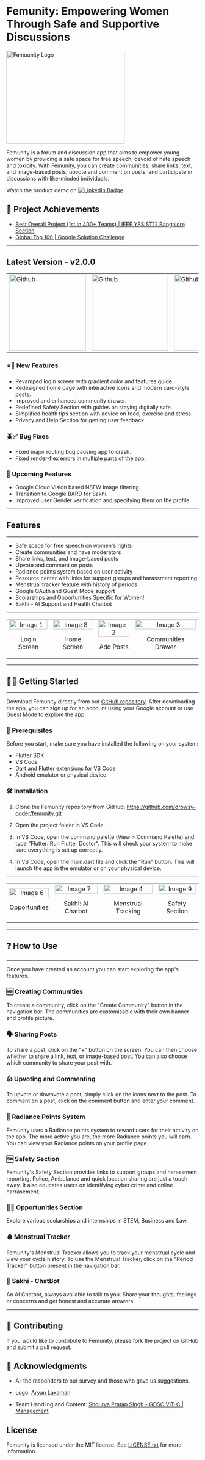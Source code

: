 # Femunity: Empowering Women Through Safe and Supportive Discussions

<div style="display: flex;">
  
  <img src="https://i.imgur.com/nlWp1bm.png" alt="Femuunity Logo" width="310" height="244">

</div>

Femunity is a forum and discussion app that aims to empower young women by providing a safe space for free speech, devoid of hate speech and toxicity. With Femunity, you can create communities, share links, text, and image-based posts, upvote and comment on posts, and participate in discussions with like-minded individuals.


Watch the product demo on  <a href="https://www.youtube.com/watch?v=1H82iFD0pHM">
    <img src="https://img.shields.io/badge/YouTube-%23FF0000.svg?style=for-the-badge&logo=YouTube&logoColor=white" alt="LinkedIn Badge"/>
  </a> 	
 
 ## 💯 Project Achievements
- [Best Overall Project (1st in 400+ Teams) | IEEE YESIST12 Bangalore Section](https://www.linkedin.com/posts/drowsy-coder_appdevelopment-femaleempowerment-ieee-activity-7060303118273548289-qSXa?utm_source=share&utm_medium=member_desktop)
- [Global Top 100 | Google Solution Challenge](https://www.linkedin.com/posts/drowsy-coder_gdsc-solutionchallenge-vit-activity-7060683890058809344-eIzN?utm_source=share&utm_medium=member_desktop)

<hr>

## Latest Version - v2.0.0

<table>
  <tr>
    <td>
      <a href="https://github.com/drowsy-coder/femunity/releases/download/v2.00.00/Femunity.v2.0.0.apk">
        <img src="https://user-images.githubusercontent.com/663460/26973090-f8fdc986-4d14-11e7-995a-e7c5e79ed925.png" alt="Github" width="200">
      </a>
    </td>
    <td>
      <a href="https://media.giphy.com/media/iHD88spVFkL7mZakwa/giphy.gif">
        <img src="https://imgur.com/F5JxdNT.png" alt="Github" width="200">
      </a>
    </td>
       <td>
      <a href="https://media.giphy.com/media/iHD88spVFkL7mZakwa/giphy.gif">
        <img src="https://imgur.com/91mkzE2.png" alt="Github" width="200">
      </a>
    </td>
  </tr>
</table>


### ⭐🚀 New Features

- Revamped login screen with gradient color and features guide.
- Redesigned home page with interactive icons and modern card-style posts.
- Improved and enhanced community drawer.
- Redefined Safety Section with guides on staying digitally safe.
- Simplified health tips section with advice on food, exercise and stress.
- Privacy and Help Section for getting user feedback

### 🪲✅ Bug Fixes

- Fixed major routing bug causing app to crash.
- Fixed render-flex errors in multiple parts of the app.

### 👀 Upcoming Features

- Google Cloud Vision based NSFW Image filtering.
- Transition to Google BARD for Sakhi.
- Improved user Gender verification and specifying them on the profile.

<hr>

## Features

<hr>

- Safe space for free speech on women's rights
- Create communities and have moderators
- Share links, text, and image-based posts
- Upvote and comment on posts
- Radiance points system based on user activity
- Resource center with links for support groups and harassment reporting
- Menstrual tracker feature with history of periods
- Google OAuth and Guest Mode support
- Scolarships and Opportunities Specific for Women!
- Sakhi - AI Support and Health Chatbot

<hr>

<table style="width: 100%;">
  <tr>
    <td style="text-align: center;">
      <img src="https://imgur.com/uyirs8p.gif" alt="Image 1" style="width: 100%;">
      <p>Login Screen</p>
    </td>
    <td style="text-align: center;">
      <img src="https://imgur.com/UJenl3L.gif" alt="Image 8" style="width: 100%;">
      <p>Home Screen</p>
    </td>
    <td style="text-align: center;">
      <img src="https://imgur.com/7UCqRiI.gif" alt="Image 2" style="width: 100%;">
      <p>Add Posts</p>
    </td>
    <td style="text-align: center;">
      <img src="https://imgur.com/sUQaklh.gif" alt="Image 3" style="width: 100%;">
      <p>Communities Drawer</p>
    </td>
  </tr>
</table>

<hr>


## 🏃‍♀️ Getting Started

<hr>

Download Femunity directly from our [GitHub repository](https://github.com/drowsy-coder/femunity). After downloading the app, you can sign up for an account using your Google account or use Guest Mode to explore the app.

### 📝 Prerequisites

Before you start, make sure you have installed the following on your system:

- Flutter SDK
- VS Code
- Dart and Flutter extensions for VS Code
- Android emulator or physical device

### 🛠️ Installation

1. Clone the Femunity repository from GitHub: https://github.com/drowsy-coder/femunity.git

2. Open the project folder in VS Code.

3. In VS Code, open the command palette (View > Command Palette) and type "Flutter: Run Flutter Doctor". This will check your system to make sure everything is set up correctly.

4. In VS Code, open the main.dart file and click the "Run" button. This will launch the app in the emulator or on your physical device.

<hr>

<table style="width: 100%;">

  <tr>
    <td style="text-align: center;">
      <img src="https://imgur.com/K6pF4UY.gif" alt="Image 6" style="width: 100%;">
      <p>Opportunities</p>
    </td>
    <td style="text-align: center;">
      <img src="https://imgur.com/EsKLjCG.gif" alt="Image 7" style="width: 100%;">
      <p>Sakhi: AI Chatbot</p>
    </td>
  <td style="text-align: center;">
      <img src="https://imgur.com/Am1AzQN.gif" alt="Image 4" style="width: 100%;">
      <p>Menstrual Tracking</p>
    </td>
    <td style="text-align: center;">
      <img src="https://imgur.com/eVNaaF3.gif" alt="Image 9" style="width: 100%;">
      <p>Safety Section</p>
    </td>
  </tr>
</table>

<hr>

## ❓ How to Use

<hr>

Once you have created an account you can start exploring the app's features.

### 🆕 Creating Communities

To create a community, click on the "Create Community" button in the navigation bar. The communities are customisable with their own banner and profile picture.

### 🗣️ Sharing Posts

To share a post, click on the "+" button on the screen. You can then choose whether to share a link, text, or image-based post. You can also choose which community to share your post with.

### 👍 Upvoting and Commenting 

To upvote or downvote a post, simply click on the icons next to the post. To comment on a post, click on the comment button and enter your comment.

### 💫 Radiance Points System

Femunity uses a Radiance points system to reward users for their activity on the app. The more active you are, the more Radiance points you will earn. You can view your Radiance points on your profile page.

### 🆘 Safety Section

Femunity's Safety Section provides links to support groups and harassment reporting. Police, Ambulance and quick location sharing are just a touch away. It also educates users on identifying cyber crime and online harrasement.

### 👩‍💻 Opportunities Section

Explore various scolarships and internships in STEM, Business and Law.

### 🩸 Menstrual Tracker 

Femunity's Menstrual Tracker allows you to track your menstrual cycle and view your cycle history. To use the Menstrual Tracker, click on the "Period Tracker" button present in the navigation bar.

### 🤖 Sakhi - ChatBot

An AI Chatbot, always available to talk to you. Share your thoughts, feelings or concerns and get honest and accurate answers.

<hr>

## 🤝 Contributing

If you would like to contribute to Femunity, please fork the project on GitHub and submit a pull request.

## 🙏 Acknowledgments

- All the responders to our survey and those who gave us suggestions.

- Logo: [Aryan Laxaman](https://www.instagram.com/aryanlaxaman/)

- Team Handling and Content: [Shourya Pratap SIngh - GDSC VIT-C | Management](https://www.linkedin.com/in/amspsingh04/)

## License

Femunity is licensed under the MIT license. See [LICENSE.txt](LICENSE.txt) for more information.
